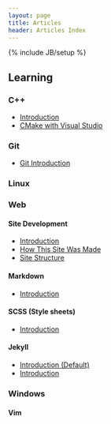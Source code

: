 ```yaml
---
layout: page
title: Articles
header: Articles Index
---
```

{% include JB/setup %}

Learning
--------

### C++
- [Introduction](learning/cpp/cpp-intro.html)
- [CMake with Visual Studio](learning/cpp/cpp-cmake-with-visual-studio.html)

### Git
- [Git Introduction](learning/git/git-intro.html)

### Linux

### Web

#### Site Development
- [Introduction](learning/web/site-intro.html)
- [How This Site Was Made](learning/web/site-made.html)
- [Site Structure](learning/web/site-structure.html)

#### Markdown
- [Introduction](learning/web/markdown-intro.html)

#### SCSS (Style sheets)
- [Introduction](learning/web/scss-intro.html)

#### Jekyll
- [Introduction (Default)](learning/web/jekyll-default-intro.html)
- [Introduction](learning/web/jekyll-intro.html)

### Windows

#### Vim
